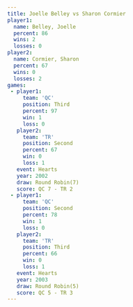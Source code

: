 ```yaml
---
title: Joelle Belley vs Sharon Cormier
player1:               
  name: Belley, Joelle 
  percent: 86          
  wins: 2              
  losses: 0            
player2:               
  name: Cormier, Sharon
  percent: 67          
  wins: 0              
  losses: 2            
games:
 - player1:         
     team: 'QC'     
     position: Third
     percent: 97    
     win: 1         
     loss: 0        
   player2:          
     team: 'TR'      
     position: Second
     percent: 67     
     win: 0          
     loss: 1         
   event: Hearts       
   year: 2002          
   draw: Round Robin(7)
   score: QC 7 - TR 2  
 - player1:          
     team: 'QC'      
     position: Second
     percent: 78     
     win: 1          
     loss: 0         
   player2:         
     team: 'TR'     
     position: Third
     percent: 66    
     win: 0         
     loss: 1        
   event: Hearts       
   year: 2003          
   draw: Round Robin(5)
   score: QC 5 - TR 3  
---
```

